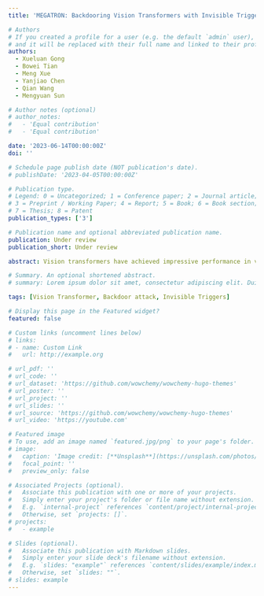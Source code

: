 ```yaml
---
title: 'MEGATRON: Backdooring Vision Transformers with Invisible Triggers'

# Authors
# If you created a profile for a user (e.g. the default `admin` user), write the username (folder name) here
# and it will be replaced with their full name and linked to their profile.
authors:
  - Xueluan Gong
  - Bowei Tian
  - Meng Xue
  - Yanjiao Chen
  - Qian Wang
  - Mengyuan Sun

# Author notes (optional)
# author_notes:
#   - 'Equal contribution'
#   - 'Equal contribution'

date: '2023-06-14T00:00:00Z'
doi: ''

# Schedule page publish date (NOT publication's date).
# publishDate: '2023-04-05T00:00:00Z'

# Publication type.
# Legend: 0 = Uncategorized; 1 = Conference paper; 2 = Journal article;
# 3 = Preprint / Working Paper; 4 = Report; 5 = Book; 6 = Book section;
# 7 = Thesis; 8 = Patent
publication_types: ['3']

# Publication name and optional abbreviated publication name.
publication: Under review
publication_short: Under review

abstract: Vision transformers have achieved impressive performance in various vision-related tasks, but their vulnerability to backdoor attacks is under-explored. A handful of existing works mainly adapt CNN-oriented backdoor attacks to vision transformers with visible triggers susceptible to state-of-the-art backdoor defenses. In this paper, we propose MEGATRON, a stealthy backdoor attack framework especially targeting vision transformers. The backdoor trigger is processed with masking operations to preserve its effectiveness and concealment as input images are converted into one-dimensional tokens by the transformer model. We discover that training the transformer model with standard backdoor loss functions yields poor attack performance. To address this difficulty, we design two loss terms to improve the attack performance. We propose latent loss to minimize the distance between the backdoored sample and the clean sample of the target label for each layer’s attention. We propose attention diffusion loss to emphasize the importance of the attention diffusion area while reducing the importance of the non-diffusion area during training. We also provide a theoretical analysis that elucidates the rationale behind the attention diffusion loss. Extensive experiments on CIFAR-10, GTSRB, CIFAR-100, and Tiny ImageNet demonstrate that MEGATRON outperforms state-of-the-art vision transformer backdoor attacks. With a trigger as small as 4 pixels, MEGATRON is able to realize a 100% attack success rate. Furthermore, MEGATRON achieves better evasiveness than baselines in terms of both human visual inspection and defense strategies. We will open-source our codes upon publication.

# Summary. An optional shortened abstract.
# summary: Lorem ipsum dolor sit amet, consectetur adipiscing elit. Duis posuere tellus ac convallis placerat. Proin tincidunt magna sed ex sollicitudin condimentum.

tags: [Vision Transformer, Backdoor attack, Invisible Triggers]

# Display this page in the Featured widget?
featured: false

# Custom links (uncomment lines below)
# links:
# - name: Custom Link
#   url: http://example.org

# url_pdf: ''
# url_code: ''
# url_dataset: 'https://github.com/wowchemy/wowchemy-hugo-themes'
# url_poster: ''
# url_project: ''
# url_slides: ''
# url_source: 'https://github.com/wowchemy/wowchemy-hugo-themes'
# url_video: 'https://youtube.com'

# Featured image
# To use, add an image named `featured.jpg/png` to your page's folder.
# image:
#   caption: 'Image credit: [**Unsplash**](https://unsplash.com/photos/pLCdAaMFLTE)'
#   focal_point: ''
#   preview_only: false

# Associated Projects (optional).
#   Associate this publication with one or more of your projects.
#   Simply enter your project's folder or file name without extension.
#   E.g. `internal-project` references `content/project/internal-project/index.md`.
#   Otherwise, set `projects: []`.
# projects:
#   - example

# Slides (optional).
#   Associate this publication with Markdown slides.
#   Simply enter your slide deck's filename without extension.
#   E.g. `slides: "example"` references `content/slides/example/index.md`.
#   Otherwise, set `slides: ""`.
# slides: example
---
```


<!-- {{% callout note %}}
Click the _Cite_ button above to demo the feature to enable visitors to import publication metadata into their reference management software.
{{% /callout %}}

{{% callout note %}}
Create your slides in Markdown - click the _Slides_ button to check out the example.
{{% /callout %}} -->

<!-- Supplementary notes can be added here, including [code, math, and images](https://wowchemy.com/docs/writing-markdown-latex/). -->
